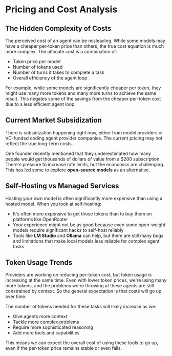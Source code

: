 # Pricing and Cost Analysis

## The Hidden Complexity of Costs

The perceived cost of an agent can be misleading. While some models may have a cheaper per-token price than others, the true cost equation is much more complex. The ultimate cost is a combination of:
- Token price per model
- Number of tokens used
- Number of turns it takes to complete a task
- Overall efficiency of the agent loop

For example, while some models are significantly cheaper per token, they might use many more tokens and many more turns to achieve the same result. This negates some of the savings from the cheaper per-token cost due to a less efficient agent loop.

## Current Market Subsidization

There is subsidization happening right now, either from model providers or VC-funded coding agent provider companies. The current pricing may not reflect the true long-term costs.

One founder recently mentioned that they underestimated how many people would get thousands of dollars of value from a $200 subscription. There's pressure to increase rate limits, but the economics are challenging. This has led some to explore **open-source models** as an alternative.

## Self-Hosting vs Managed Services

Hosting your own model is often significantly more expensive than using a hosted model. When you look at self-hosting:
- It's often more expensive to get those tokens than to buy them on platforms like OpenRouter
- Your experience might not be as good because even some open-weight models require significant hacks to self-host reliably
- Tools like **LM Studio** and **Ollama** can help, but there are still many bugs and limitations that make local models less reliable for complex agent tasks

## Token Usage Trends

Providers are working on reducing per-token cost, but token usage is increasing at the same time. Even with lower token prices, we're using many more tokens, and the problems we're throwing at these agents are still constrained by context. So the general expectation is that costs will go up over time.

The number of tokens needed for these tasks will likely increase as we:
- Give agents more context
- Tackle more complex problems
- Require more sophisticated reasoning
- Add more tools and capabilities

This means we can expect the overall cost of using these tools to go up, even if the per-token price remains stable or even falls.